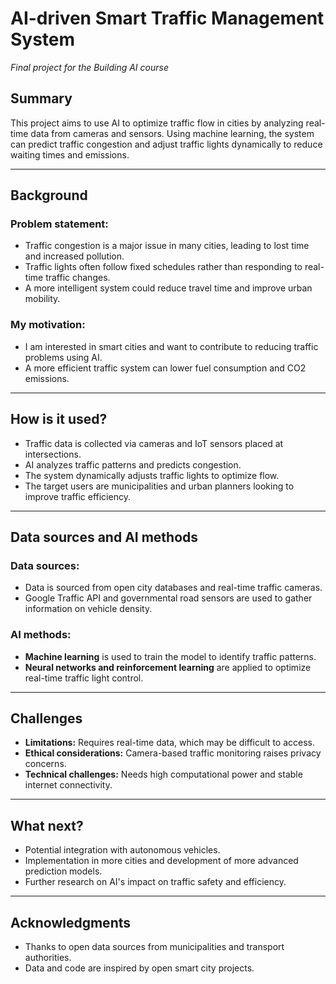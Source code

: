 # **AI-driven Smart Traffic Management System**  
*Final project for the Building AI course*

## Summary
This project aims to use AI to optimize traffic flow in cities by analyzing real-time data from cameras and sensors. Using machine learning, the system can predict traffic congestion and adjust traffic lights dynamically to reduce waiting times and emissions.

---

## **Background**
### Problem statement:
-  Traffic congestion is a major issue in many cities, leading to lost time and increased pollution.
-  Traffic lights often follow fixed schedules rather than responding to real-time traffic changes.
-  A more intelligent system could reduce travel time and improve urban mobility.

### My motivation:
-  I am interested in smart cities and want to contribute to reducing traffic problems using AI.
-  A more efficient traffic system can lower fuel consumption and CO2 emissions.

---

## **How is it used?**
-  Traffic data is collected via cameras and IoT sensors placed at intersections.
-  AI analyzes traffic patterns and predicts congestion.
-  The system dynamically adjusts traffic lights to optimize flow.
-  The target users are municipalities and urban planners looking to improve traffic efficiency.

---

## **Data sources and AI methods**
###  **Data sources:**
-  Data is sourced from open city databases and real-time traffic cameras.
-  Google Traffic API and governmental road sensors are used to gather information on vehicle density.

###  **AI methods:**
- **Machine learning** is used to train the model to identify traffic patterns.
- **Neural networks and reinforcement learning** are applied to optimize real-time traffic light control.

---

## **Challenges**
-  **Limitations:** Requires real-time data, which may be difficult to access.
-  **Ethical considerations:** Camera-based traffic monitoring raises privacy concerns.
-  **Technical challenges:** Needs high computational power and stable internet connectivity.

---

## **What next?**
-  Potential integration with autonomous vehicles.
-  Implementation in more cities and development of more advanced prediction models.
-  Further research on AI's impact on traffic safety and efficiency.

---

## **Acknowledgments**
-  Thanks to open data sources from municipalities and transport authorities.
-  Data and code are inspired by open smart city projects.



